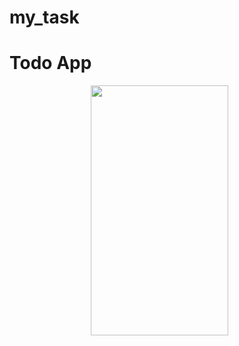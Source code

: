 # my_task

# Todo App
  <p align="center">
 <img src="https://user-images.githubusercontent.com/78268762/189082429-c56c383c-ad71-48e6-aad5-91c4aeb85d2b.png" width="220" height="400" />
&nbsp; &nbsp; &nbsp; 
 
                                                                                                                   





